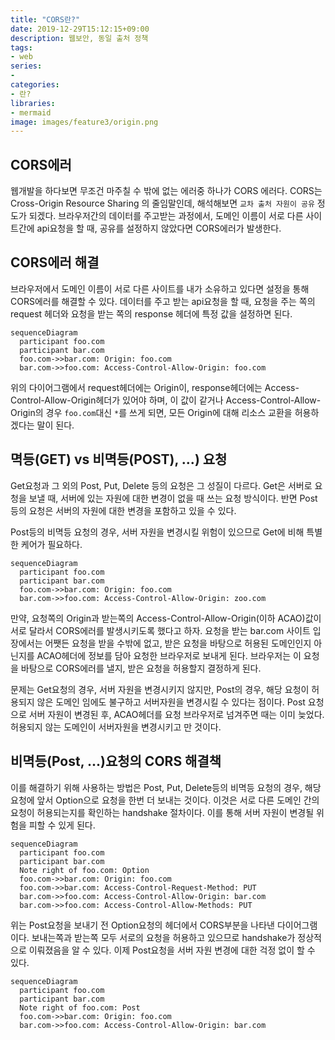 ```yaml
---
title: "CORS란?"
date: 2019-12-29T15:12:15+09:00
description: 웹보안, 동일 출처 정책
tags:
- web
series:
- 
categories:
- 란?
libraries:
- mermaid
image: images/feature3/origin.png
---
```


## CORS에러

웹개발을 하다보면 무조건 마주칠 수 밖에 없는 에러중 하나가 CORS 에러다. CORS는 Cross-Origin Resource Sharing 의 줄임말인데, 해석해보면 `교차 출처 자원이 공유` 정도가 되겠다. 브라우저간의 데이터를 주고받는 과정에서, 도메인 이름이 서로 다른 사이트간에 api요청을 할 때, 공유를 설정하지 않았다면 CORS에러가 발생한다.

## CORS에러 해결

브라우저에서 도메인 이름이 서로 다른 사이트를 내가 소유하고 있다면 설정을 통해 CORS에러를 해결할 수 있다. 데이터를 주고 받는 api요청을 할 때, 요청을 주는 쪽의 request 헤더와 요청을 받는 쪽의 response 헤더에 특정 값을 설정하면 된다.

```mermaid
sequenceDiagram
  participant foo.com
  participant bar.com
  foo.com->>bar.com: Origin: foo.com
  bar.com->>foo.com: Access-Control-Allow-Origin: foo.com
```

위의 다이어그램에서 request헤더에는 Origin이, response헤더에는 Access-Control-Allow-Origin헤더가 있어야 하며, 이 값이 같거나 Access-Control-Allow-Origin의 경우 `foo.com`대신 `*`를 쓰게 되면, 모든 Origin에 대해 리소스 교환을 허용하겠다는 말이 된다.

## 멱등(GET) vs 비멱등(POST), ...) 요청

Get요청과 그 외의 Post, Put, Delete 등의 요청은 그 성질이 다르다. Get은 서버로 요청을 보낼 때, 서버에 있는 자원에 대한 변경이 없을 때 쓰는 요청 방식이다. 반면 Post등의 요청은 서버의 자원에 대한 변경을 포함하고 있을 수 있다.

Post등의 비멱등 요청의 경우, 서버 자원을 변경시킬 위험이 있으므로 Get에 비해 특별한 케어가 필요하다.

```mermaid
sequenceDiagram
  participant foo.com
  participant bar.com
  foo.com->>bar.com: Origin: foo.com
  bar.com->>foo.com: Access-Control-Allow-Origin: zoo.com
```

만약, 요청쪽의 Origin과 받는쪽의 Access-Control-Allow-Origin(이하 ACAO)값이 서로 달라서 CORS에러를 발생시키도록 했다고 하자. 요청을 받는 bar.com 사이트 입장에서는 어쨋든 요청을 받을 수밖에 없고, 받은 요청을 바탕으로 허용된 도메인인지 아닌지를 ACAO헤더에 정보를 담아 요청한 브라우저로 보내게 된다. 브라우저는 이 요청을 바탕으로 CORS에러를 낼지, 받은 요청을 허용할지 결정하게 된다.

문제는 Get요청의 경우, 서버 자원을 변경시키지 않지만, Post의 경우, 해당 요청이 허용되지 않은 도메인 임에도 불구하고 서버자원을 변경시킬 수 있다는 점이다. Post 요청으로 서버 자원이 변경된 후, ACAO헤더를 요청 브라우저로 넘겨주면 때는 이미 늦었다. 허용되지 않는 도메인이 서버자원을 변경시키고 만 것이다.

## 비멱등(Post, ...)요청의 CORS 해결책

이를 해결하기 위해 사용하는 방법은 Post, Put, Delete등의 비멱등 요청의 경우, 해당 요청에 앞서 Option으로 요청을 한번 더 보내는 것이다. 이것은 서로 다른 도메인 간의 요청이 허용되는지를 확인하는 handshake 절차이다. 이를 통해 서버 자원이 변경될 위험을 피할 수 있게 된다.

```mermaid
sequenceDiagram
  participant foo.com
  participant bar.com
  Note right of foo.com: Option
  foo.com->>bar.com: Origin: foo.com
  foo.com->>bar.com: Access-Control-Request-Method: PUT
  bar.com->>foo.com: Access-Control-Allow-Origin: bar.com
  bar.com->>foo.com: Access-Control-Allow-Methods: PUT
```

위는 Post요청을 보내기 전 Option요청의 헤더에서 CORS부분을 나타낸 다이어그램이다. 보내는쪽과 받는쪽 모두 서로의 요청을 허용하고 있으므로 handshake가 정상적으로 이뤄졌음을 알 수 있다. 이제 Post요청을 서버 자원 변경에 대한 걱정 없이 할 수 있다.

```mermaid
sequenceDiagram
  participant foo.com
  participant bar.com
  Note right of foo.com: Post
  foo.com->>bar.com: Origin: foo.com
  bar.com->>foo.com: Access-Control-Allow-Origin: bar.com
```